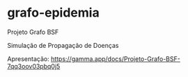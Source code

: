# grafo-epidemia
Projeto Grafo BSF

Simulação de Propagação de Doenças

Apresentação:
https://gamma.app/docs/Projeto-Grafo-BSF-7qq3oov03pbq0j5
